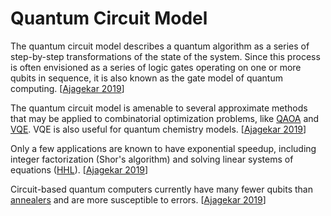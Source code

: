 # Quantum Circuit Model

The quantum circuit model describes a quantum algorithm as a series of step-by-step transformations of the state of the system. Since this process is often envisioned as a series of logic gates operating on one or more qubits in sequence, it is also known as the gate model of quantum computing. [[Ajagekar 2019](https://doi.org/10.1016/j.energy.2019.04.186)]

The quantum circuit model is amenable to several approximate methods that may be applied to combinatorial optimization problems, like [QAOA](../algorithms/qaoa.md) and [VQE](../algorithms/vqe.md). VQE is also useful for quantum chemistry models. [[Ajagekar 2019](https://doi.org/10.1016/j.energy.2019.04.186)]

Only a few applications are known to have exponential speedup, including integer factorization (Shor's algorithm) and solving linear systems of equations ([HHL](../algorithms/hhl.md)). [[Ajagekar 2019](https://doi.org/10.1016/j.energy.2019.04.186)]

Circuit-based quantum computers currently have many fewer qubits than [annealers](annealing.md) and are more susceptible to errors. [[Ajagekar 2019](https://doi.org/10.1016/j.energy.2019.04.186)]